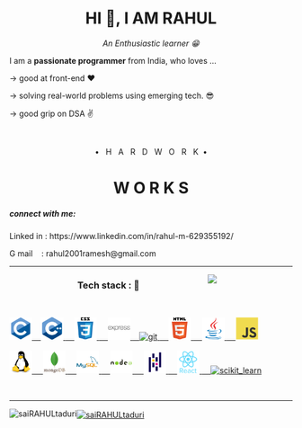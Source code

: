 <h1 size="16px" align="center">HI 👋, I AM RAHUL </h1>
<p align="center"><i>An Enthusiastic learner 😁</i></p>

 <p> I am a <b>passionate programmer</b> from India, who loves ...  </p>
 <p> → good at front-end ❤️ </p>
 <p> → solving real-world problems using emerging tech. 😎 </p>
 <p> → good grip on DSA ✌️ </p>
 
 <br/>
 
 <p align="center">• &nbsp; H  &nbsp; A  &nbsp;  R  &nbsp; D  &nbsp; W  &nbsp;  O  &nbsp; R  &nbsp; K  &nbsp;• </p>
 <h1 align="center">  W O R K S </h1>

 
 <h5 align="left">connect with me: </h5>

<p> Linked in : https://www.linkedin.com/in/rahul-m-629355192/ </p>
<p> G mail &nbsp;&nbsp;  : rahul2001ramesh@gmail.com </p>

<hr />

<img align="right" width="30%" src="https://www.iihglobal.com/wp-content/uploads/2019/02/dcsad.gif" />

<h3 align="center">Tech stack : 🦾</h3> <br /> 


<p align="center"> <a href="https://getbootstrap.com" target="_blank" rel="noreferrer"> 

<img src="https://raw.githubusercontent.com/devicons/devicon/master/icons/c/c-original.svg" alt="c" width="40" height="40"/> </a> <a href="https://www.w3schools.com/cpp/" target="_blank" rel="noreferrer"> &nbsp; &nbsp;<img src="https://raw.githubusercontent.com/devicons/devicon/master/icons/cplusplus/cplusplus-original.svg" alt="cplusplus" width="40" height="40"/> </a> <a href="https://www.w3schools.com/css/" target="_blank" rel="noreferrer"> &nbsp; &nbsp; <img src="https://raw.githubusercontent.com/devicons/devicon/master/icons/css3/css3-original-wordmark.svg" alt="css3" width="40" height="40"/> </a> <a href="https://expressjs.com" target="_blank" rel="noreferrer">  &nbsp; &nbsp; <img src="https://raw.githubusercontent.com/devicons/devicon/master/icons/express/express-original-wordmark.svg" alt="express" width="40" height="40"/> </a> <a href="https://git-scm.com/" target="_blank" rel="noreferrer"> &nbsp; &nbsp;<img src="https://www.vectorlogo.zone/logos/git-scm/git-scm-icon.svg" alt="git" width="40" height="40"/> </a> <a href="https://www.w3.org/html/" target="_blank" rel="noreferrer">  &nbsp; &nbsp; <img src="https://raw.githubusercontent.com/devicons/devicon/master/icons/html5/html5-original-wordmark.svg" alt="html5" width="40" height="40"/> </a> <a href="https://www.java.com" target="_blank" rel="noreferrer">  &nbsp; &nbsp; <img src="https://raw.githubusercontent.com/devicons/devicon/master/icons/java/java-original.svg" alt="java" width="40" height="40"/> </a> <a href="https://developer.mozilla.org/en-US/docs/Web/JavaScript" target="_blank" rel="noreferrer">  &nbsp; &nbsp; <img src="https://raw.githubusercontent.com/devicons/devicon/master/icons/javascript/javascript-original.svg" alt="javascript" width="40" height="40"/> </a> <a href="https://www.linux.org/" target="_blank" rel="noreferrer"> <br /> <br />   <img src="https://raw.githubusercontent.com/devicons/devicon/master/icons/linux/linux-original.svg" alt="linux" width="40" height="40"/> </a> <a href="https://www.mongodb.com/" target="_blank" rel="noreferrer">  &nbsp; &nbsp; <img src="https://raw.githubusercontent.com/devicons/devicon/master/icons/mongodb/mongodb-original-wordmark.svg" alt="mongodb" width="40" height="40"/> </a> <a href="https://www.mysql.com/" target="_blank" rel="noreferrer">  &nbsp; &nbsp; <img src="https://raw.githubusercontent.com/devicons/devicon/master/icons/mysql/mysql-original-wordmark.svg" alt="mysql" width="40" height="40"/> </a> <a href="https://nodejs.org" target="_blank" rel="noreferrer">  &nbsp; &nbsp; <img src="https://raw.githubusercontent.com/devicons/devicon/master/icons/nodejs/nodejs-original-wordmark.svg" alt="nodejs" width="40" height="40"/> </a> <a href="https://opencv.org/" target="_blank" rel="noreferrer">  &nbsp; &nbsp; <img src="https://raw.githubusercontent.com/devicons/devicon/2ae2a900d2f041da66e950e4d48052658d850630/icons/pandas/pandas-original.svg" alt="pandas" width="40" height="40"/> </a> <a href="https://reactjs.org/" target="_blank" rel="noreferrer">  &nbsp; &nbsp; <img src="https://raw.githubusercontent.com/devicons/devicon/master/icons/react/react-original-wordmark.svg" alt="react" width="40" height="40"/> </a> <a href="https://reactnative.dev/" target="_blank" rel="noreferrer">  &nbsp; &nbsp; <img src="https://upload.wikimedia.org/wikipedia/commons/0/05/Scikit_learn_logo_small.svg" alt="scikit_learn" width="40" height="40"/> </a> <a href="https://www.selenium.dev" target="_blank" rel="noreferrer">  </p>

<br/>

<hr />

<p><img align="left" src="https://github-readme-stats.vercel.app/api/top-langs?username=M-Rahul1&show_icons=true&locale=en&layout=compact" alt="saiRAHULtaduri" /></p>

<p><img align="center" src="https://github-readme-streak-stats.herokuapp.com/?user=M-Rahul1&" alt="saiRAHULtaduri" /></p>
